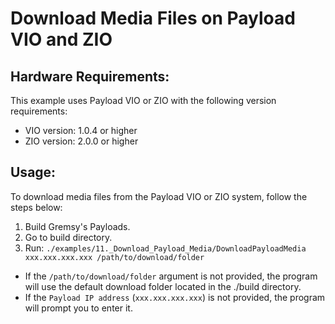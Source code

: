 # Download Media Files on Payload VIO and ZIO

## Hardware Requirements:
This example uses Payload VIO or ZIO with the following version requirements:
- VIO version: 1.0.4 or higher
- ZIO version: 2.0.0 or higher

## Usage:
To download media files from the Payload VIO or ZIO system, follow the steps below:

1. Build Gremsy's Payloads.
2. Go to build directory.
3. Run: ```./examples/11._Download_Payload_Media/DownloadPayloadMedia xxx.xxx.xxx.xxx /path/to/download/folder```

- If the ```/path/to/download/folder```  argument is not provided, the program will use the default download folder located in the ./build directory.
- If the ```Payload IP address``` (`xxx.xxx.xxx.xxx`) is not provided, the program will prompt you to enter it.